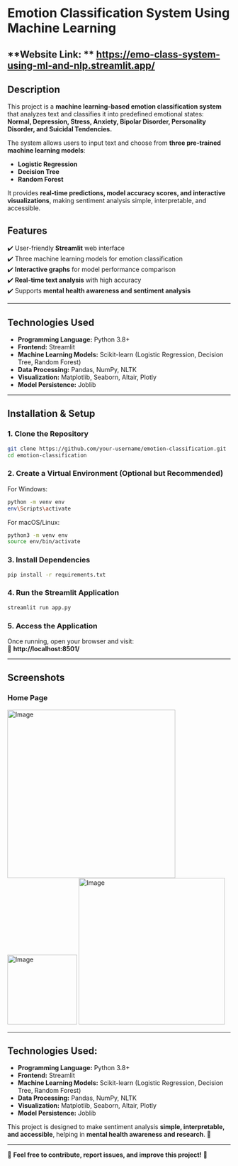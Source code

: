 

# **Emotion Classification System Using Machine Learning**  

## **Website Link: **  https://emo-class-system-using-ml-and-nlp.streamlit.app/

## **Description**  
This project is a **machine learning-based emotion classification system** that analyzes text and classifies it into predefined emotional states:  
**Normal, Depression, Stress, Anxiety, Bipolar Disorder, Personality Disorder, and Suicidal Tendencies.**  

The system allows users to input text and choose from **three pre-trained machine learning models**:  
- **Logistic Regression**  
- **Decision Tree**  
- **Random Forest**  

It provides **real-time predictions, model accuracy scores, and interactive visualizations**, making sentiment analysis simple, interpretable, and accessible.  

## **Features**  
✔️ User-friendly **Streamlit** web interface  
✔️ Three machine learning models for emotion classification  
✔️ **Interactive graphs** for model performance comparison  
✔️ **Real-time text analysis** with high accuracy  
✔️ Supports **mental health awareness and sentiment analysis**  

---

## **Technologies Used**  
- **Programming Language:** Python 3.8+  
- **Frontend:** Streamlit  
- **Machine Learning Models:** Scikit-learn (Logistic Regression, Decision Tree, Random Forest)  
- **Data Processing:** Pandas, NumPy, NLTK  
- **Visualization:** Matplotlib, Seaborn, Altair, Plotly  
- **Model Persistence:** Joblib  

---

## **Installation & Setup**  

### **1. Clone the Repository**  
```sh
git clone https://github.com/your-username/emotion-classification.git
cd emotion-classification
```

### **2. Create a Virtual Environment (Optional but Recommended)**  
For Windows:  
```sh
python -m venv env
env\Scripts\activate
```  
For macOS/Linux:  
```sh
python3 -m venv env
source env/bin/activate
```

### **3. Install Dependencies**  
```sh
pip install -r requirements.txt
```

### **4. Run the Streamlit Application**  
```sh
streamlit run app.py
```

### **5. Access the Application**  
Once running, open your browser and visit:  
📌 **http://localhost:8501/**  

---

## **Screenshots**  
### Home Page  
<img width="379" alt="Image" src="https://github.com/user-attachments/assets/1bcf02f0-6169-419b-896e-112c881c1691" />
<img width="157" alt="Image" src="https://github.com/user-attachments/assets/193a40c8-18b9-4fc0-a6b9-eaf5146dd231" />
<img width="330" alt="Image" src="https://github.com/user-attachments/assets/033917f3-303d-4466-bd09-75c1f019a76e" />

---

## **Technologies Used:**  
- **Programming Language:** Python 3.8+  
- **Frontend:** Streamlit  
- **Machine Learning Models:** Scikit-learn (Logistic Regression, Decision Tree, Random Forest)  
- **Data Processing:** Pandas, NumPy, NLTK  
- **Visualization:** Matplotlib, Seaborn, Altair, Plotly  
- **Model Persistence:** Joblib  

This project is designed to make sentiment analysis **simple, interpretable, and accessible**, helping in **mental health awareness and research**. 🚀 

---

🚀 **Feel free to contribute, report issues, and improve this project!** 🎯

